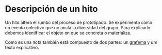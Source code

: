 # Descripción de un hito #

Un hito altera el rumbo del proceso de prototipado. Se experimenta como un evento colectivo que no anula la diversidad del grupo. Para explicarlo debemos identificar el objeto en que se concreta o materializa.

Como es una nota también está compuesto de dos partes: un [grafema](https://github.com/docART/docs/blob/recipe/prototyping/05_nocion_de_grafema.md) y um texto explicativo.
